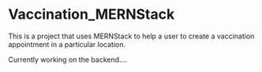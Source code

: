 # Vaccination_MERNStack
This is a project that uses MERNStack to help a user to create a  vaccination appointment in a particular location. 

Currently working on the backend....
